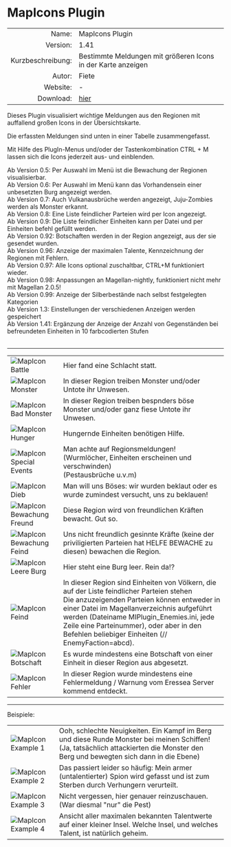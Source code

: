 
# MapIcons Plugin

| | |
| ---: | --- |
| Name: | MapIcons Plugin |
| Version: | 1.41 |
| Kurzbeschreibung: | Bestimmte Meldungen mit größeren Icons in der Karte anzeigen |
| Autor: | Fiete |
| Website: | - |
| Download: | [hier](/de/download/#mapicons) |

Dieses Plugin visualisiert wichtige Meldungen aus den Regionen mit auffallend 
großen Icons in der Übersichtskarte.

Die erfassten Meldungen sind unten in einer Tabelle zusammengefasst.

Mit Hilfe des PlugIn-Menus und/oder der Tastenkombination CTRL + M lassen 
sich die Icons jederzeit aus- und einblenden.

Ab Version 0.5: Per Auswahl im Menü ist die Bewachung der Regionen visualisierbar.<br>
Ab Version 0.6: Per Auswahl im Menü kann das Vorhandensein einer unbesetzten Burg angezeigt werden.<br>
Ab Version 0.7: Auch Vulkanausbrüche werden angezeigt, Juju-Zombies werden als Monster erkannt.<br>
Ab Version 0.8: Eine Liste feindlicher Parteien wird per Icon angezeigt.<br> 
Ab Version 0.9: Die Liste feindlicher Einheiten kann per Datei und per Einheiten befehl gefüllt werden.<br>
Ab Version 0.92: Botschaften werden in der Region angezeigt, aus der sie gesendet wurden.<br>
Ab Version 0.96: Anzeige der maximalen Talente, Kennzeichnung der Regionen mit Fehlern.<br>
Ab Version 0.97: Alle Icons optional zuschaltbar, CTRL+M funktioniert wieder.<br>
Ab Version 0.98: Anpassungen an Magellan-nightly, funktioniert nicht mehr mit Magellan 2.0.5!<br>
Ab Version 0.99: Anzeige der Silberbestände nach selbst festgelegten Kategorien<br>
Ab Version 1.3: Einstellungen der verschiedenen Anzeigen werden gespeichert<br>
Ab Version 1.41: Ergänzung der Anzeige der Anzahl von Gegenständen bei befreundeten Einheiten in 10 farbcodierten Stufen<br></br>
  
---
<table border=0>
	<tr>
		<td>
			<img src="/images/MIplugin_battle.gif" alt="MapIcon Battle" border="0" />
		</td>
		<td>
			Hier fand eine Schlacht statt.
		</td>
	</tr>
	<tr>
		<td>
			<img src="/images/MIplugin_monster.gif" alt="MapIcon Monster" border="0" />
		</td>
		<td>
			In dieser Region treiben Monster und/oder Untote ihr Unwesen.
		</td>
	</tr>
	<tr>
		<td>
			<img src="/images/MIplugin_badmonster.gif" alt="MapIcon Bad Monster" border="0" />
		</td>
		<td>
			In dieser Region treiben bespnders böse Monster und/oder ganz fiese Untote ihr Unwesen.
		</td>
	</tr>
	<tr>
		<td>
			<img src="/images/MIplugin_hunger.gif" alt="MapIcon Hunger" border="0" />
		</td>
		<td>
			Hungernde Einheiten benötigen Hilfe.
		</td>
	</tr>
	<tr>
		<td>
			<img src="/images/MIplugin_specialevents.gif" alt="MapIcon Special Events" border="0" />
		</td>
		<td>
			Man achte auf Regionsmeldungen! 
			<br>
			(Wurmlöcher, Einheiten erscheinen und verschwinden)
			<br>
			(Pestausbrüche u.v.m)
		</td>
	</tr>
	<tr>
		<td>
			<img src="/images/MIplugin_dieb.gif" alt="MapIcon Dieb" border="0" />
		</td>
		<td>
			Man will uns Böses: wir wurden beklaut oder es wurde zumindest versucht, uns zu beklauen!
		</td>
	</tr>
	<tr>
		<td>
			<img src="/images/MIplugin_guard_friend.gif" alt="MapIcon Bewachung Freund" border="0" />
		</td>
		<td>
			Diese Region wird von freundlichen Kräften bewacht. Gut so.
		</td>
	</tr>
	<tr>
		<td>
			<img src="/images/MIplugin_guard_enemy.gif" alt="MapIcon Bewachung Feind" border="0" />
		</td>
		<td>
			Uns nicht freundlich gesinnte Kräfte (keine der priviligierten Parteien hat HELFE BEWACHE zu diesen) bewachen die Region.
		</td>
	</tr>
	<tr>
		<td>
			<img src="/images/MIplugin_empty_tower.gif" alt="MapIcon Leere Burg" border="0" />
		</td>
		<td>
			Hier steht eine Burg leer. Rein da!?
		</td>
	</tr>
	<tr>
		<td>
			<img src="/images/MIplugin_enemy_present.gif" alt="MapIcon Feind" border="0" />
		</td>
		<td>
			In dieser Region sind Einheiten von Völkern, die auf der Liste feindlicher Parteien stehen<br>
			Die anzuzeigenden Parteien können entweder in einer Datei im Magellanverzeichnis aufgeführt werden (Dateiname MIPlugin_Enemies.ini, jede Zeile eine Parteinummer), oder 
			aber in den Befehlen beliebiger Einheiten (// EnemyFaction=abcd).
		</td>
	</tr>
	<tr>
		<td>
			<img src="/images/MIplugin_message.gif" alt="MapIcon Botschaft" border="0" />
		</td>
		<td>
			Es wurde mindestens eine Botschaft von einer Einheit in dieser Region aus abgesetzt.
		</td>
	</tr>
	<tr>
		<td>
			<img src="/images/MIplugin_errors.gif" alt="MapIcon Fehler" border="0" />
		</td>
		<td>
			In dieser Region wurde mindestens eine Fehlermeldung / Warnung vom Eressea Server kommend entdeckt.
		</td>
	</tr>
	
</table>

<hr>
Beispiele:
<table border=0>
	<tr>
		<td>
			<img src="/images/plugins_mapicons_example1.gif" alt="MapIcon Example 1" border="0" />
		</td>
		<td>
			Ooh, schlechte Neuigkeiten. Ein Kampf im Berg und diese Runde Monster bei meinen Schiffen!<br>
			(Ja, tatsächlich attackierten die Monster den Berg und bewegten sich dann in die Ebene)
		</td>
	</tr>
	<tr>
		<td>
			<img src="/images/plugins_mapicons_example2.gif" alt="MapIcon Example 2" border="0" />
		</td>
		<td>
			Das passiert leider so häufig: Mein armer (untalentierter) Spion wird gefasst und ist zum Sterben durch Verhungern verurteilt.
		</td>
	</tr>
	<tr>
		<td>
			<img src="/images/plugins_mapicons_example3.gif" alt="MapIcon Example 3" border="0" />
		</td>
		<td>
			Nicht vergessen, hier genauer reinzuschauen. (War diesmal "nur" die Pest)
		</td>
	</tr>
	<tr>
		<td>
			<img src="/images/plugins_mapicons_example4.gif" alt="MapIcon Example 4" border="0" />
		</td>
		<td>
			Ansicht aller maximalen bekannten Talentwerte auf einer kleiner Insel. Welche Insel, und welches Talent, ist natürlich geheim.
		</td>
	</tr>
</table>